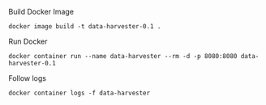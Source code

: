 Build Docker Image  
  
	docker image build -t data-harvester-0.1 .
  
Run Docker

	docker container run --name data-harvester --rm -d -p 8080:8080 data-harvester-0.1
	
Follow logs
	
	docker container logs -f data-harvester
	
